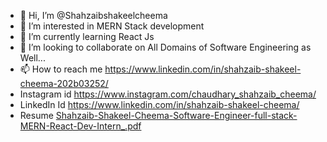 - 👋 Hi, I’m @Shahzaibshakeelcheema
- 👀 I’m interested in MERN Stack development
- 🌱 I’m currently learning React Js
- 💞️ I’m looking to collaborate on All Domains of Software Engineering as Well...
- 📫 How to reach me https://www.linkedin.com/in/shahzaib-shakeel-cheema-202b03252/ 
- Instagram id       https://www.instagram.com/chaudhary_shahzaib_cheema/
- LinkedIn Id       https://www.linkedin.com/in/shahzaib-shakeel-cheema/
- Resume            [Shahzaib-Shakeel-Cheema-Software-Engineer-full-stack-MERN-React-Dev-Intern_.pdf](https://github.com/Shahzaibshakeelcheema/Shahzaibshakeelcheema/files/10802217/Shahzaib-Shakeel-Cheema-Software-Engineer-full-stack-MERN-React-Dev-Intern_.pdf)




